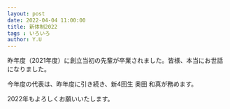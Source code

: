 ```yaml
---
layout: post
date: 2022-04-04 11:00:00
title: 新体制2022
tags : いろいろ
author: Y.U
---
```


昨年度（2021年度）に創立当初の先輩が卒業されました。皆様、本当にお世話になりました。

今年度の代表は、昨年度に引き続き、新4回生 奥田 和真が務めます。

2022年もよろしくお願いいたします。

<!--more-->
